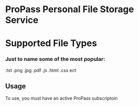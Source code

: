 # ProPass Personal File Storage Service
#  Supported File Types


### Just to name some of the most popular:
.txt
.png
.jpg
.pdf
.js
.html
.css
ect

## Usage

To use, you must have an active ProPass subscriptoin
